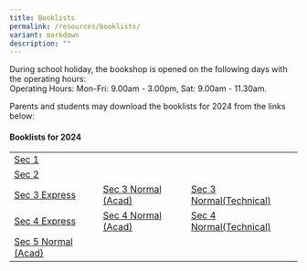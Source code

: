 ```yaml
---
title: Booklists
permalink: /resources/booklists/
variant: markdown
description: ""
---
```

During school holiday, the bookshop is opened on the following days with the operating hours:  
Operating Hours: Mon-Fri: 9.00am - 3.00pm, Sat: 9.00am - 11.30am.

Parents and students may download the booklists for 2024 from the links below:

#### **Booklists for 2024**

| |  |  |
|-|-|-|
| [Sec 1](/files/Forparents/Booklists/booklist_2024_sec1.pdf)  |  |
| [Sec 2](/files/Forparents/Booklists/booklist_2024_sec2.pdf)  |  |
| [Sec 3 Express](/files/Forparents/Booklists/booklist_2024_sec3exp.pdf) | [Sec 3 Normal (Acad)](/files/Forparents/Booklists/booklist_2024_sec3na.pdf) | [Sec 3 Normal(Technical)](/files/Forparents/Booklists/booklist_2024_sec3nt.pdf) | 
|[Sec 4 Express](/files/Forparents/Booklists/booklist_2024_sec4exp.pdf)| [Sec 4 Normal (Acad)](/files/Forparents/Booklists/booklist_2024_sec4na.pdf) | [Sec 4 Normal(Technical)](/files/Forparents/Booklists/booklist_2024_sec4nt.pdf) | 
| [Sec 5 Normal (Acad)](/files/Forparents/Booklists/booklist_2024_sec5na.pdf) | ||